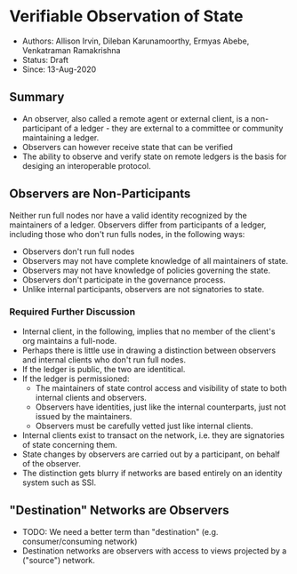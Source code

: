 <!--
 Copyright IBM Corp. All Rights Reserved.

 SPDX-License-Identifier: CC-BY-4.0
 -->
# Verifiable Observation of State

* Authors: Allison Irvin, Dileban Karunamoorthy, Ermyas Abebe, Venkatraman Ramakrishna
* Status: Draft
* Since: 13-Aug-2020

## Summary

* An observer, also called a remote agent or external client, is a non-participant of a ledger - they are external to a committee or community maintaining a ledger.
* Observers can however receive state that can be verified 
* The ability to observe and verify state on remote ledgers is the basis for desiging an interoperable protocol.

## Observers are Non-Participants


Neither run full nodes nor have a valid identity recognized by the maintainers of a ledger.
Observers differ from participants of a ledger, including those who don't run fulls nodes, in the following ways:
* Observers don't run full nodes
* Observers may not have complete knowledge of all maintainers of state.
* Observers may not have knowledge of policies governing the state. 
* Observers don't participate in the governance process. 
* Unlike internal participants, observers are not signatories to state.

### Required Further Discussion

* Internal client, in the following, implies that no member of the client's org maintains a full-node.
* Perhaps there is little use in drawing a distinction between observers and internal clients who don't run full nodes.
* If the ledger is public, the two are identitical.
* If the ledger is permissioned:
  * The maintainers of state control access and visibility of state to both internal clients and observers.
  * Observers have identities, just like the internal counterparts, just not issued by the maintainers.
  * Observers must be carefully vetted just like internal clients.
* Internal clients exist to transact on the network, i.e. they are signatories of state concerning them.
* State changes by observers are carried out by a participant, on behalf of the observer.
* The distinction gets blurry if networks are based entirely on an identity system such as SSI.


## "Destination" Networks are Observers

* TODO: We need a better term than "destination" (e.g. consumer/consuming network)
* Destination networks are observers with access to views projected by a ("source") network.
